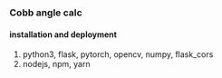 ### Cobb angle calc

#### installation and deployment
1. python3, flask, pytorch, opencv, numpy, flask_cors
2. nodejs, npm, yarn


